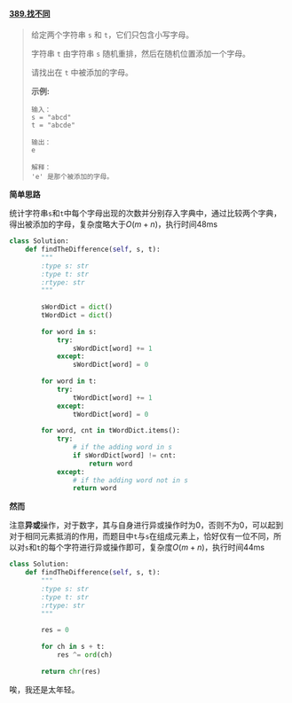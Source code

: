 #### [389.找不同](https://leetcode-cn.com/problems/find-the-difference/)

>给定两个字符串 ```s``` 和 ```t```，它们只包含小写字母。
>
>字符串 ```t``` 由字符串 ```s``` 随机重排，然后在随机位置添加一个字母。
>
>请找出在 ```t``` 中被添加的字母。
>
> 
>
>**示例:**
>
>```
>输入：
>s = "abcd"
>t = "abcde"
>
>输出：
>e
>
>解释：
>'e' 是那个被添加的字母。
>```

**简单思路**

统计字符串```s```和```t```中每个字母出现的次数并分别存入字典中，通过比较两个字典，得出被添加的字母，复杂度略大于$O(m+n)$，执行时间48ms

```python
class Solution:
    def findTheDifference(self, s, t):
        """
        :type s: str
        :type t: str
        :rtype: str
        """
           
        sWordDict = dict()
        tWordDict = dict()
        
        for word in s:
            try:
                sWordDict[word] += 1
            except:
                sWordDict[word] = 0
                
        for word in t:
            try:
                tWordDict[word] += 1
            except:
                tWordDict[word] = 0
        
        for word, cnt in tWordDict.items():
            try:
                # if the adding word in s
                if sWordDict[word] != cnt:
                    return word
            except:
                # if the adding word not in s
                return word
```

**然而**

注意**异或**操作，对于数字，其与自身进行异或操作时为0，否则不为0，可以起到对于相同元素抵消的作用，而题目中```t```与```s```在组成元素上，恰好仅有一位不同，所以对```s```和```t```的每个字符进行异或操作即可，复杂度$O(m+n)$，执行时间44ms

```python
class Solution:
    def findTheDifference(self, s, t):
        """
        :type s: str
        :type t: str
        :rtype: str
        """
        
        res = 0
        
        for ch in s + t:
            res ^= ord(ch)
        
        return chr(res)
```

唉，我还是太年轻。